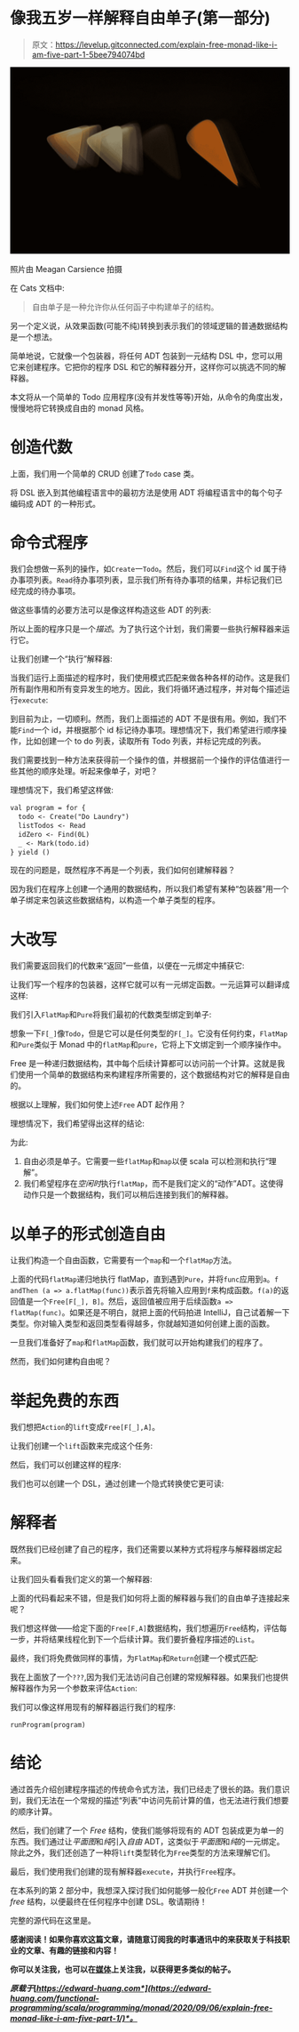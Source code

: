 # 像我五岁一样解释自由单子(第一部分)

> 原文：<https://levelup.gitconnected.com/explain-free-monad-like-i-am-five-part-1-5bee794074bd>

![](img/e969974e873c29204528ed073dbf7a22.png)

照片由 Meagan Carsience 拍摄

在 Cats 文档中:

> 自由单子是一种允许你从任何函子中构建单子的结构。

另一个定义说，从效果函数(可能不纯)转换到表示我们的领域逻辑的普通数据结构是一个想法。

简单地说，它就像一个包装器，将任何 ADT 包装到一元结构 DSL 中，您可以用它来创建程序。它把你的程序 DSL 和它的解释器分开，这样你可以挑选不同的解释器。

本文将从一个简单的 Todo 应用程序(没有并发性等等)开始，从命令的角度出发，慢慢地将它转换成自由的 monad 风格。

# 创造代数

上面，我们用一个简单的 CRUD 创建了`Todo` case 类。

将 DSL 嵌入到其他编程语言中的最初方法是使用 ADT 将编程语言中的每个句子编码成 ADT 的一种形式。

# 命令式程序

我们会想做一系列的操作，如`Create`一`Todo`。然后，我们可以`Find`这个 id 属于待办事项列表。`Read`待办事项列表，显示我们所有待办事项的结果，并标记我们已经完成的待办事项。

做这些事情的必要方法可以是像这样构造这些 ADT 的列表:

所以上面的程序只是一个*描述*。为了执行这个计划，我们需要一些执行解释器来运行它。

让我们创建一个“执行”解释器:

当我们运行上面描述的程序时，我们使用模式匹配来做各种各样的动作。这是我们所有副作用和所有变异发生的地方。因此，我们将循环通过程序，并对每个描述运行`execute`:

到目前为止，一切顺利。然而，我们上面描述的 ADT 不是很有用。例如，我们不能`Find`一个 id，并根据那个 id 标记待办事项。理想情况下，我们希望进行顺序操作，比如创建一个 to do 列表，读取所有 Todo 列表，并标记完成的列表。

我们需要找到一种方法来获得前一个操作的值，并根据前一个操作的评估值进行一些其他的顺序处理。听起来像单子，对吧？

理想情况下，我们希望这样做:

```
val program = for {
  todo <- Create("Do Laundry")
  listTodos <- Read
  idZero <- Find(0L)
  _ <- Mark(todo.id)
} yield ()
```

现在的问题是，既然程序不再是一个列表，我们如何创建解释器？

因为我们在程序上创建一个通用的数据结构，所以我们希望有某种“包装器”用一个单子绑定来包装这些数据结构，以构造一个单子类型的程序。

# 大改写

我们需要返回我们的代数来“返回”一些值，以便在一元绑定中捕获它:

让我们写一个程序的包装器，这样它就可以有一元绑定函数。一元运算可以翻译成这样:

我们引入`FlatMap`和`Pure`将我们最初的代数类型绑定到单子:

想象一下`F[_]`像`Todo`，但是它可以是任何类型的`F[_]`。它没有任何约束，`FlatMap`和`Pure`类似于 Monad 中的`flatMap`和`pure`，它将上下文绑定到一个顺序操作中。

Free 是一种递归数据结构，其中每个后续计算都可以访问前一个计算。这就是我们使用一个简单的数据结构来构建程序所需要的，这个数据结构对它的解释是自由的。

根据以上理解，我们如何使上述`Free` ADT 起作用？

理想情况下，我们希望得出这样的结论:

为此:

1.  自由必须是单子。它需要一些`flatMap`和`map`以便 scala 可以检测和执行“理解”。
2.  我们希望程序在*空闲时*执行`flatMap`，而不是我们定义的“动作”ADT。这使得动作只是一个数据结构，我们可以稍后连接到我们的解释器。

# 以单子的形式创造自由

让我们构造一个自由函数，它需要有一个`map`和一个`flatMap`方法。

上面的代码`flatMap`递归地执行 flatMap，直到遇到`Pure`，并将`func`应用到`a`。`f andThen (a => a.flatMap(func))`表示首先将输入应用到`f`来构成函数。`f(a)`的返回值是一个`Free[F[_], B]`。然后，返回值被应用于后续函数`a => flatMap(func)`。如果还是不明白，就把上面的代码拍进 IntelliJ，自己试着解一下类型。你对输入类型和返回类型看得越多，你就越知道如何创建上面的函数。

一旦我们准备好了`map`和`flatMap`函数，我们就可以开始构建我们的程序了。

然而，我们如何建构自由呢？

# 举起免费的东西

我们想把`Action`的`lift`变成`Free[F[_],A]`。

让我们创建一个`lift`函数来完成这个任务:

然后，我们可以创建这样的程序:

我们也可以创建一个 DSL，通过创建一个隐式转换使它更可读:

# 解释者

既然我们已经创建了自己的程序，我们还需要以某种方式将程序与解释器绑定起来。

让我们回头看看我们定义的第一个解释器:

上面的代码看起来不错，但是我们如何将上面的解释器与我们的自由单子连接起来呢？

我们想这样做——给定下面的`Free[F,A]`数据结构，我们想遍历`Free`结构，评估每一步，并将结果线程化到下一个后续计算。我们要折叠程序描述的`List`。

最终，我们将免费做同样的事情，为`FlatMap`和`Return`创建一个模式匹配:

我在上面放了一个`???`,因为我们无法访问自己创建的常规解释器。如果我们也提供解释器作为另一个参数来评估`Action`:

我们可以像这样用现有的解释器运行我们的程序:

```
runProgram(program)
```

# 结论

通过首先介绍创建程序描述的传统命令式方法，我们已经走了很长的路。我们意识到，我们无法在一个常规的描述“列表”中访问先前计算的值，也无法进行我们想要的顺序计算。

然后，我们创建了一个 *Free* 结构，使我们能够将现有的 ADT 包装成更为单一的东西。我们通过让*平面图*和*纯*引入*自由* ADT，这类似于*平面图*和*纯*的一元绑定。除此之外，我们还创造了一种将`lift`类型转化为`Free`类型的方法来理解它们。

最后，我们使用我们创建的现有解释器`execute`，并执行`Free`程序。

在本系列的第 2 部分中，我想深入探讨我们如何能够一般化`Free` ADT 并创建一个 *free* 结构，以便最终在任何程序中创建 DSL。敬请期待！

完整的源代码在这里是。

**感谢阅读！如果你喜欢这篇文章，请随意订阅我的时事通讯中的**[](https://edward-huang.com/subscribe/)****来获取关于科技职业的文章、有趣的链接和内容！****

**你可以关注我，也可以在[媒体](https://medium.com/@edwardgunawan880)上关注我，以获得更多类似的帖子。**

***原载于*[*https://edward-huang.com*](https://edward-huang.com/functional-programming/scala/programming/monad/2020/09/06/explain-free-monad-like-i-am-five-part-1/)*。***